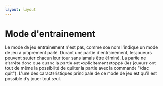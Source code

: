 ```yaml
---
layout: layout
---
```

Mode d'entrainement
===================

Le mode de jeu entrainement n'est pas, comme son nom l'indique un mode de jeu
à proprement parlé. Durant une partie d'entrainement, les joueurs peuvent sauter
chacun leur tour sans jamais être éliminé. La partie ne s’arrête donc que quand
la partie est explicitement stoppé (les joueurs ont tout de même la possibilité
de quiiter la partie avec la commande "/dac quit").
L'une des caractéristiques principale de ce mode de jeu est qu'il est
possible d'y jouer tout seul.